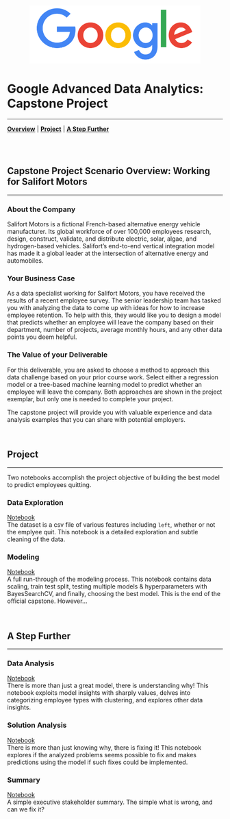 <div align="center">
<img src="./images/google-logo-transparent.png" width=400px><img>
</div>

# Google Advanced Data Analytics: Capstone Project
***
    
[**Overview**](#1)
| [**Project**](#2)
| [**A Step Further**](#3)

<br><br>
<div id='1'></div>
    
## Capstone Project Scenario Overview: Working for Salifort Motors
***

### About the Company

Salifort Motors is a fictional French-based alternative energy vehicle manufacturer. Its global workforce of over 100,000 employees research, design, construct, validate, and distribute electric, solar, algae, and hydrogen-based vehicles. Salifort’s end-to-end vertical integration model has made it a global leader at the intersection of alternative energy and automobiles.        

### Your Business Case

As a data specialist working for Salifort Motors, you have received the results of a recent employee survey. The senior leadership team has tasked you with analyzing the data to come up with ideas for how to increase employee retention. To help with this, they would like you to design a model that predicts whether an employee will leave the company based on their  department, number of projects, average monthly hours, and any other data points you deem helpful. 

### The Value of your Deliverable

For this deliverable, you are asked to choose a method to approach this data challenge based on your prior course work. Select either a regression model or a tree-based machine learning model to predict whether an employee will leave the company. Both approaches are shown in the project exemplar, but only one is needed to complete your project.

The capstone project will provide you with valuable experience and data analysis examples that you can share with potential employers.

<br>
<div id='2'></div>

## Project
***
Two notebooks accomplish the project objective of building the best model to predict employees quitting.

### Data Exploration  
[Notebook](./1_Data_Exploration_Cleaning.ipynb)  
The dataset is a csv file of various features including `left`, whether or not the emplyee quit.  This notebook is a detailed exploration and subtle cleaning of the data.

### Modeling  
[Notebook](./2_Modeling.ipynb)  
A full run-through of the modeling process.  This notebook contains data scaling, train test split, testing multiple models & hyperparameters with BayesSearchCV, and finally, choosing the best model.  This is the end of the official capstone. However...

<br>
<div id='3'></div>

## A Step Further
***
### Data Analysis  
[Notebook](./3_Data_Analysis.ipynb)  
There is more than just a great model, there is understanding why!  This notebook exploits model insights with sharply values, delves into categorizing employee types with clustering, and explores other data insights.

### Solution Analysis  
[Notebook](./4_Solution_Analysis.ipynb)  
There is more than just knowing why, there is fixing it!  This notebook explores if the analyzed problems seems possible to fix and makes predictions using the model if such fixes could be implemented.

### Summary  
[Notebook](./0_Summary.ipynb)  
A simple executive stakeholder summary.  The simple what is wrong, and can we fix it?
